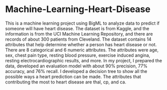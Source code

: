 # Machine-Learning-Heart-Disease
This is a machine learning project using BigML to analyze data to predict if someone will have heart disease. The dataset is from Kaggle, and the information is from the UCI Machine Learning Repository, and there are records of about 300 patients from Cleveland. The dataset contains 14 attributes that help determine whether a person has heart disease or not. There are 8 categorical and 6 numeric attributes. The attributes were age, sex, chest pain type, resting blood pressure, exercise induced angina, resting electrocardiographic results, and more. In my project, I prepared the data, developed an evaluation model with about 90% precision, 77% accuracy, and 76% recall. I developed a decision tree to show all the possible ways a heart prediction can be made. The attributes that contributing the most to heart disease are thal, cp, and ca. 
